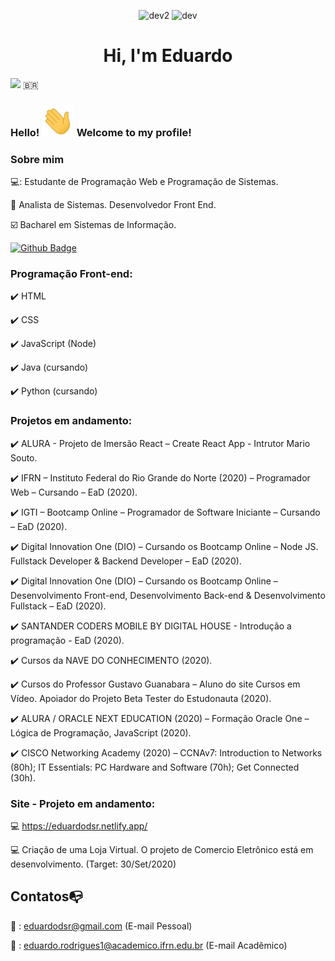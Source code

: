 <p align="center">
  <img src=https://github.com/eduardodsr/mypage/blob/master/dev2.gif?raw=true" alt="dev2" width="150px" />
  <img src=https://github.com/eduardodsr/mypage/blob/master/dev.gif?raw=true" alt="dev" width="150px" />
</p>
<h1 align="center"> Hi, I'm Eduardo</h1>

<img style="margin: 0 auto" src="https://github.com/eduardodsr/mypage/blob/master/brazil.gif" height="50"> :brazil:

### Hello! <img style="margin: 0 auto" src="https://github.com/ABSphreak/ABSphreak/blob/master/gifs/Hi.gif" height="50"> Welcome to my profile!

### Sobre mim 

💻: Estudante de Programação Web e Programação de Sistemas. 

:bookmark: Analista de Sistemas. Desenvolvedor Front End. 

:ballot_box_with_check: Bacharel em Sistemas de Informação. 

[![Github Badge](https://img.shields.io/badge/-Github-000?style=flat-square&logo=Github&logoColor=white&link=https://github.com/eduardodsr/)](https://github.com/eduardodsr/)

### Programação Front-end:

✔️ HTML

✔️ CSS

✔️ JavaScript (Node)

✔️ Java (cursando)

✔️ Python (cursando)


### Projetos em andamento:

✔️ ALURA - Projeto de Imersão React – Create React App - Intrutor Mario Souto.

✔️ IFRN – Instituto Federal do Rio Grande do Norte (2020) – Programador Web – Cursando – EaD (2020).

✔️ IGTI – Bootcamp Online – Programador de Software Iniciante – Cursando – EaD (2020).

✔️ Digital Innovation One (DIO) – Cursando os Bootcamp Online – Node JS. Fullstack Developer & Backend Developer – EaD (2020). 

✔️ Digital Innovation One (DIO) – Cursando os Bootcamp Online – Desenvolvimento Front-end, Desenvolvimento Back-end & Desenvolvimento Fullstack – EaD (2020).

✔️ SANTANDER CODERS MOBILE BY DIGITAL HOUSE - Introdução a programação - EaD (2020).

✔️ Cursos da NAVE DO CONHECIMENTO (2020).

✔️ Cursos do Professor Gustavo Guanabara – Aluno do site Cursos em Vídeo. Apoiador do Projeto Beta Tester do Estudonauta (2020).

✔️ ALURA / ORACLE NEXT EDUCATION (2020) – Formação Oracle One – Lógica de Programação, JavaScript (2020). 

✔️ CISCO Networking Academy (2020) – CCNAv7: Introduction to Networks (80h); IT Essentials: PC Hardware and Software (70h); Get Connected (30h). 


### Site - Projeto em andamento:

:computer: <https://eduardodsr.netlify.app/>

:computer: Criação de uma Loja Virtual. O projeto de Comercio Eletrônico está em desenvolvimento. (Target: 30/Set/2020)

## Contatos:mailbox_with_no_mail:

:email: : eduardodsr@gmail.com (E-mail Pessoal)

:email: : eduardo.rodrigues1@academico.ifrn.edu.br	(E-mail Acadêmico)
